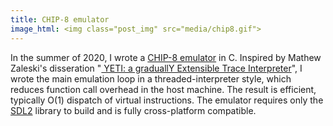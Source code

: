 ```yaml
---
title: CHIP-8 emulator
image_html: <img class="post_img" src="media/chip8.gif">
---
```

	
<p class="main_text">
In the summer of 2020, I wrote a <a href="https://github.com/Keating950/chip8">CHIP-8 emulator</a> in C. Inspired by
Mathew Zaleski's disseration
"<a href="http://www.cs.toronto.edu/~matz/dissertation/matzDissertation-latex2html/node6.html">
YETI: a graduallY Extensible Trace Interpreter</a>", I wrote the main emulation loop in a threaded-interpreter style, which
reduces function call overhead in the host machine. The result is efficient, typically O(1) dispatch of virtual instructions.
The emulator requires only the <a href="https://libsdl.org/download-2.0.php">SDL2</a> library to build and is fully cross-platform
compatible.
</p>
